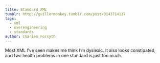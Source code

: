 ```yaml
---
title: Standard XML
tumblr: http://guillermonkey.tumblr.com/post/3143714137
tags:
  - xml
  - overengineering
  - standards
author: Charles Forsyth
---
```


Most XML I’ve seen makes me think I’m dyslexic. It also looks constipated, and two health problems in one standard is just too much.
